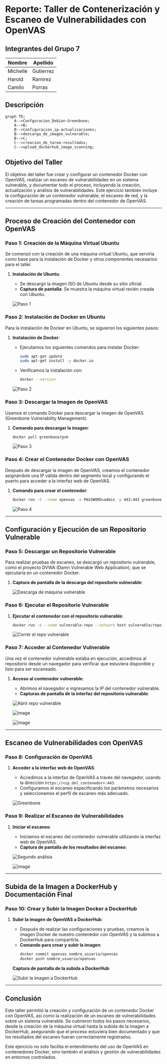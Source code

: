 
# **Reporte: Taller de Contenerización y Escaneo de Vulnerabilidades con OpenVAS**

## **Integrantes del Grupo 7**

| Nombre      | Apellido     |
|-------------|--------------|
| Michelle    | Gutierrez    |
| Harold      | Ramirez      |
| Camilo      | Porras       |

## Descripción
```mermaid
graph TD;
    A-->Confguracion_Debian-Greenbone;
    A-->B;
    B-->Configuracion_ip-actualizaciones;
    B-->descarga_de_imagen_vulnerable;
    B-->C;
    C-->creacion_de_tarea-resultados;
    C-->upload_dockerhub_image_scanning;
```

## **Objetivo del Taller**

El objetivo del taller fue crear y configurar un contenedor Docker con OpenVAS, realizar un escaneo de vulnerabilidades en un sistema vulnerable, y documentar todo el proceso, incluyendo la creación, actualización y análisis de vulnerabilidades. Este ejercicio también incluye la configuración de un contenedor vulnerable, el escaneo de red, y la creación de tareas programadas dentro del contenedor de OpenVAS.

---

## **Proceso de Creación del Contenedor con OpenVAS**

### **Paso 1: Creación de la Máquina Virtual Ubuntu**

Se comenzó con la creación de una máquina virtual Ubuntu, que serviría como base para la instalación de Docker y otros componentes necesarios para el taller.

1. **Instalación de Ubuntu**:
   - Se descargó la imagen ISO de Ubuntu desde su sitio oficial.
   - **Captura de pantalla**: Se muestra la máquina virtual recién creada con Ubuntu.

   ![Paso 1](https://github.com/user-attachments/assets/a8a1c242-37be-497b-be45-1ea4066de983)

### **Paso 2: Instalación de Docker en Ubuntu**

Para la instalación de Docker en Ubuntu, se siguieron los siguientes pasos:

1. **Instalación de Docker**:
   - Ejecutamos los siguientes comandos para instalar Docker:
     ```bash
     sudo apt-get update
     sudo apt-get install -y docker.io
     ```
   - Verificamos la instalación con:
     ```bash
     docker --version
     ```

   ![Paso 2](https://github.com/user-attachments/assets/46bc36af-f9a9-4527-b646-83050e8905d5)

### **Paso 3: Descargar la Imagen de OpenVAS**

Usamos el comando Docker para descargar la imagen de OpenVAS (Greenbone Vulnerability Management).

1. **Comando para descargar la imagen**:
   ```bash
   docker pull greenbone/gvm
   ```

   ![Paso 3](https://github.com/user-attachments/assets/c81b24de-f0b9-4ace-aa20-e83168aca3b7)

### **Paso 4: Crear el Contenedor Docker con OpenVAS**

Después de descargar la imagen de OpenVAS, creamos el contenedor asignándole una IP válida dentro del segmento local y configurando el puerto para acceder a la interfaz web de OpenVAS.

1. **Comando para crear el contenedor**:
   ```bash
   docker run -d --name openvas -e PASSWORD=admin -p 443:443 greenbone/gvm
   ```

   ![Paso 4](https://github.com/user-attachments/assets/a003bbda-4714-4343-b82b-e326d9972432)

---

## **Configuración y Ejecución de un Repositorio Vulnerable**

### **Paso 5: Descargar un Repositorio Vulnerable**

Para realizar pruebas de escaneo, se descargó un repositorio vulnerable, como el proyecto DVWA (Damn Vulnerable Web Application), que se ejecutaría en un contenedor Docker.

1. **Captura de pantalla de la descarga del repositorio vulnerable**:

   ![Descarga de máquina vulnerable](https://github.com/user-attachments/assets/de3eeddb-3fa2-4343-8d2d-f964dd412a06)

### **Paso 6: Ejecutar el Repositorio Vulnerable**

1. **Ejecutar el contenedor con el repositorio vulnerable**:
   ```bash
   docker run -d --name vulnerable-repo --network host vulnerable/repo
   ```

   ![Correr el repo vulnerable](https://github.com/user-attachments/assets/50c4e98a-781a-4a9a-8935-6450d18a5cfc)

### **Paso 7: Acceder al Contenedor Vulnerable**

Una vez el contenedor vulnerable estaba en ejecución, accedimos al repositorio desde un navegador para verificar que estuviera disponible y listo para ser escaneado.

1. **Acceso al contenedor vulnerable**:
   - Abrimos el navegador e ingresamos la IP del contenedor vulnerable.
   - **Capturas de pantalla de la interfaz del repositorio vulnerable**:

   ![Abrir repo vulnerable](https://github.com/user-attachments/assets/0908e6d1-6820-4d30-b24b-ee770164869a)

   ![image](https://github.com/user-attachments/assets/95f0cce9-7d60-46ad-8aa4-eafae00afb14)

   ![image](https://github.com/user-attachments/assets/29f1d3b2-760f-4702-a37f-9a7d0cdf47f8)

---

## **Escaneo de Vulnerabilidades con OpenVAS**

### **Paso 8: Configuración de OpenVAS**

1. **Acceder a la interfaz web de OpenVAS**:
   - Accedimos a la interfaz de OpenVAS a través del navegador, usando la dirección `https://<ip_del_contenedor>:443`.
   - Configuramos el escaneo especificando los parámetros necesarios y seleccionamos el perfil de escaneo más adecuado.

   ![Greenbone](https://github.com/user-attachments/assets/829ba0df-6e51-444f-b873-a84a8fcb6e2b)

### **Paso 9: Realizar el Escaneo de Vulnerabilidades**

1. **Iniciar el escaneo**:
   - Iniciamos el escaneo del contenedor vulnerable utilizando la interfaz web de OpenVAS.
   - **Captura de pantalla de los resultados del escaneo**:

   ![Segundo análisis](https://github.com/user-attachments/assets/7da7efe5-ef62-4faf-b43d-833c83ac3ac5)

   ![image](https://github.com/user-attachments/assets/d7767405-f53c-4e22-89b8-8a12988c3ba3)

---

## **Subida de la Imagen a DockerHub y Documentación Final**

### **Paso 10: Crear y Subir la Imagen Docker a DockerHub**

1. **Subir la imagen de OpenVAS a DockerHub**:
   - Después de realizar las configuraciones y pruebas, creamos la imagen Docker de nuestro contenedor con OpenVAS y la subimos a DockerHub para compartirla.
   - **Comando para crear y subir la imagen**:
     ```bash
     docker commit openvas nombre_usuario/openvas
     docker push nombre_usuario/openvas
     ```

   **Captura de pantalla de la subida a DockerHub**:

   ![Subir la imagen a DockerHub](https://github.com/user-attachments/assets/cf74cd4f-295c-43c9-a183-56ec74b82c16)

---

## **Conclusión**

Este taller permitió la creación y configuración de un contenedor Docker con OpenVAS, así como la realización de un escaneo de vulnerabilidades sobre un sistema vulnerable. Se cubrieron todos los pasos necesarios, desde la creación de la máquina virtual hasta la subida de la imagen a DockerHub, asegurando que el proceso estuviera bien documentado y que los resultados del escaneo fueran correctamente registrados. 

Este ejercicio no solo facilita el entendimiento del uso de OpenVAS en contenedores Docker, sino también el análisis y gestión de vulnerabilidades en entornos controlados.
